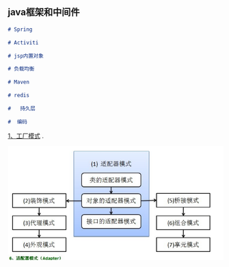 ## java框架和中间件

``` markdown
# Spring
```

``` markdown
# Activiti
```

``` markdown
# jsp内置对象
```

``` markdown
# 负载均衡
```

``` markdown
# Maven
```

``` markdown
# redis
```

``` markdown
#   持久层
```

``` markdown
#  编码
```


[1、工厂模式](https://github.com/xiongzhenggang/xiongzhenggang.github.io/blob/master/java23种设计模式/Factory_Method.md) .

![结构型模式关系图](/java23种设计模式/img/7.png)
